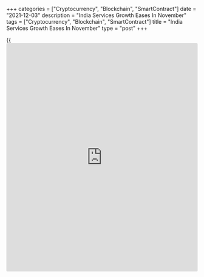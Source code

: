 +++
categories = ["Cryptocurrency", "Blockchain", "SmartContract"]
date = "2021-12-03"
description = "India Services Growth Eases In November"
tags = ["Cryptocurrency", "Blockchain", "SmartContract"]
title = "India Services Growth Eases In November"
type = "post"
+++

{{<iframe id="large-banner" src="https://www.bounty.group/#slide=7.0" width="100%" height="600" scrolling="no" style="border: 0px solid rgb(216, 221, 230); border-radius: 3px;">}}

India's service sector grew at a softer pace in November, survey data
from IHS Markit showed on Friday.

The services Purchasing Managers' Index fell to 58.1 in November from
58.4 in October.

Economists had forecast the index to rise to 57.8. A reading above 50.0
indicates expansion in the sector.

"The recovery of the Indian service sector was extended to November,
with a robust improvement in sales enabling the second-fastest rise in
[business][1] activity in nearly ten-and-a-half years," Pollyanna De
Lima, economics associate director at IHS Markit, said.

New business rose at a similar rate as in October.

Business confidence improved to the highest in three months in November,
but the overall level of positive sentiment remained below the long-run
average.

The rate of cost inflation quickened from October and was the second-
strongest in nearly a decade. Selling prices increased in November.

Backlogs of work declined for the fourth month in a row in November and
employment levels increased slightly.

International demand dropped in November and the decline in external
sales was the twenty-first in successive months.

The overall private sector [economy][2] continued to expand among both
manufacturers and service providers. The composite output index rose to
59.2 in November from 58.7 in the previous month.

For comments and feedback [contact](https://www.playgroundfx.com/contact/): editorial@rtt[news](https://www.letsplayfx.com/blog/forex-news-website/).com

[Economic News][2]

 **What parts of the world are seeing the best (and worst) economic
performances lately? Click[here][3] to check out our [Econ Scorecard][3]
and find out! See up-to-the-moment [ranking](https://www.playgroundfx.com/blog/crypto-exchange-ranking/)s for the best and worst
performers in [GDP][4], [unemployment rate][5], [inflation][6] and much
more.**

   1. www.rtt[news](https://www.letsplayfx.com/blog/forex-news-website/).com/Content/Business.aspx
   2. www.rtt[news](https://www.letsplayfx.com/blog/forex-news-website/).com/Content/EconomicNews.aspx
   3. www.rtt[news](https://www.letsplayfx.com/blog/forex-news-website/).com/economic-scorecard/world-rank/retail-sales/highest-performance.aspx
   4. www.rtt[news](https://www.letsplayfx.com/blog/forex-news-website/).com/economic-scorecard/world-rank/GDP/highest-performance.aspx
   5. www.rtt[news](https://www.letsplayfx.com/blog/forex-news-website/).com/economic-scorecard/world-rank/unemployment-rate/lowest-performance.aspx
   6. www.rtt[news](https://www.letsplayfx.com/blog/forex-news-website/).com/economic-scorecard/world-rank/CPI/highest-performance.aspx